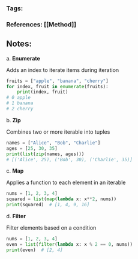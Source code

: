### Tags: 
### References: [[Method]]

## Notes:

a. **Enumerate**

Adds an index to iterate items during iteration
```Python
fruits = ["apple", "banana", "cherry"]
for index, fruit in enumerate(fruits):
    print(index, fruit)
# 0 apple
# 1 banana
# 2 cherry
```

b. **Zip**

Combines two or more iterable into tuples
```Python
names = ["Alice", "Bob", "Charlie"]
ages = [25, 30, 35]
print(list(zip(names, ages)))
# [('Alice', 25), ('Bob', 30), ('Charlie', 35)]
```

c. **Map**

Applies a function to each element in an iterable
```Python
nums = [1, 2, 3, 4]
squared = list(map(lambda x: x**2, nums))
print(squared)  # [1, 4, 9, 16]
```

d. **Filter**

Filter elements based on a condition
```Python
nums = [1, 2, 3, 4]
even = list(filter(lambda x: x % 2 == 0, nums))
print(even)  # [2, 4]
```